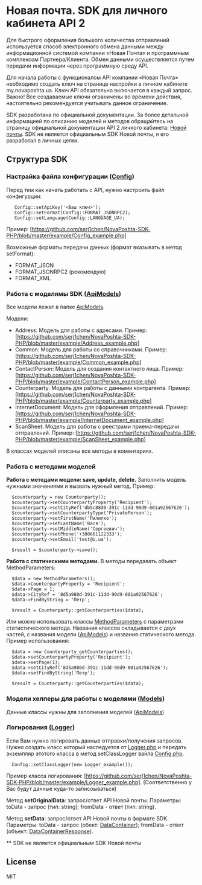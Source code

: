 # Новая почта. SDK для личного кабинета API 2

Для быстрого оформления большого количества отправлений используется способ электронного обмена данными между
информационной системой компании «Новая Почта» и программным комплексом Партнера/Клиента. Обмен данными
осуществляется путем передачи информации через программную среду АРІ.

Для начала работы с функционалом АРІ компании «Новая Почта» необходимо создать ключ на странице настройки в личном
кабинете my.novaposhta.ua. Ключ АРІ обязательно включается в каждый запрос.
Важно! Все создаваемые ключи ограничены во времени действия, настоятельно рекомендуется учитывать данное ограничение.

SDK разработана по официальной документации. За более детальной информацией по описанию моделей и методов обращайтесь
на страницу официальной документации API 2 личного кабинета: [Новой почты]. SDK не является официальным SDK Новой
почты, я его разработал в личных целях.

## Структура SDK

### Настрайка файла конфигурации ([Config])
Перед тем как начать работать с API, нужно настроить файл конфигурции:

       Config::setApiKey('<Ваш ключ>');
       Config::setFormat(Config::FORMAT_JSONRPC2);
       Config::setLanguage(Config::LANGUAGE_UA);
      
Пример: [https://github.com/serj1chen/NovaPoshta-SDK-PHP/blob/master/example/Config_example.php]

Возможные форматы передачи данных (формат вказывать в метод setFormat):

- FORMAT_JSON
- FORMAT_JSONRPC2 (рекомендую)
- FORMAT_XML

### Работа с моделямы SDK ([ApiModels])

Все модели лежат в папке [ApiModels].

Модели:

- Address: Модель для работы с адресами. Пример: [https://github.com/serj1chen/NovaPoshta-SDK-PHP/blob/master/example/Address_example.php]
- Common: Модель для работы со справочниками. Пример: [https://github.com/serj1chen/NovaPoshta-SDK-PHP/blob/master/example/Common_example.php]
- ContactPerson: Модель для создания контактного лица. Пример: [https://github.com/serj1chen/NovaPoshta-SDK-PHP/blob/master/example/ContactPerson_example.php]
- Counterparty: Модель для работы с данными контрагента. Пример: [https://github.com/serj1chen/NovaPoshta-SDK-PHP/blob/master/example/Counterparty_example.php]
- InternetDocument: Модель для оформления отправлений. Пример: [https://github.com/serj1chen/NovaPoshta-SDK-PHP/blob/master/example/InternetDocument_example.php]
- ScanSheet: Модель для работы с реестрами приема-передачи отправлений. Пример: [https://github.com/serj1chen/NovaPoshta-SDK-PHP/blob/master/example/ScanSheet_example.php]

В классах моделей описаны все методы в коментариях.

### Работа с методами моделей

<b>Работа с методами модели: save, update, delete.</b> Заполнить модель нужными значениями и вызвать нужный метод. Пример:

      $counterparty = new Counterparty();
      $counterparty->setCounterpartyProperty('Recipient');
      $counterparty->setCityRef('db5c88d0-391c-11dd-90d9-001a92567626');
      $counterparty->setCounterpartyType('PrivatePerson');
      $counterparty->setFirstName('Пилипко');
      $counterparty->setLastName('Вася');
      $counterparty->setMiddleName('Сергеевич');
      $counterparty->setPhone('+380661122333');
      $counterparty->setEmail('test@i.ua');
      
      $result = $counterparty->save();

<b>Работа с статическими методами.</b> В методы передавать объект MethodParameters:

      $data = new MethodParameters();
      $data->CounterpartyProperty = 'Recipient';
      $data->Page = 1;
      $data->CityRef = '8d5a980d-391c-11dd-90d9-001a92567626';
      $data->FindByString = 'Петр';
   
      $result = Counterparty::getCounterparties($data);
  
Или можно использовать классы [MethodParameters] с параметрами статистического метода. Названия классов складывается с двух
частей, с названия модели ([ApiModels]) и названия статического метода. Пример использования:

      $data = new Counterparty_getCounterparties();
      $data->setCounterpartyProperty('Recipient');
      $data->setPage(1);
      $data->setCityRef('8d5a980d-391c-11dd-90d9-001a92567626');
      $data->setFindByString('Петр');
   
      $result = Counterparty::getCounterparties($data);

### Модели хелперы для работы с моделями ([Models])

Данные классы нужны для заполнения моделей ([ApiModels])

### Логирования ([Logger])

Если Вам нужно логировать данные отправки/получения запросов. Нужно создать класс который наследуется от [Logger.php]
и передать экземпляр этотого класса в метод setClassLogger вайла [Config.php].

      Config::setClassLogger(new Logger_example());  

Пример класса логирования: [https://github.com/serj1chen/NovaPoshta-SDK-PHP/blob/master/example/Logger_example.php].
(Соответственно у Вас будут данные куда-то записоываться)

Метод <b>setOriginalData</b>: запрос/ответ API Новой почты.
Параметры: toData - запрос (тип: string); fromData - ответ (тип: string).

Метод <b>setData</b>: запрос/ответ API Новой почты в формате SDK.
Параметры: toData - запрос (обект: [DataContainer]); fromData - ответ (объект: [DataContainerResponse]).



** SDK не является официальным SDK Новой почты


License
----

MIT






[Новой почты]:https://my.novaposhta.ua
[ApiModels]:https://github.com/serj1chen/NovaPoshta-SDK-PHP/tree/master/lib/NovaPoshta/ApiModels
[MethodParameters]:https://github.com/serj1chen/NovaPoshta-SDK-PHP/tree/master/lib/NovaPoshta/MethodParameters
[Config]:https://github.com/serj1chen/NovaPoshta-SDK-PHP/blob/master/lib/NovaPoshta/Config.php
[Config.php]:https://github.com/serj1chen/NovaPoshta-SDK-PHP/blob/master/lib/NovaPoshta/Config.php
[Models]:https://github.com/serj1chen/NovaPoshta-SDK-PHP/tree/master/lib/NovaPoshta/Models
[Logger]:https://github.com/serj1chen/NovaPoshta-SDK-PHP/blob/master/lib/NovaPoshta/Logger.php
[Logger.php]:https://github.com/serj1chen/NovaPoshta-SDK-PHP/blob/master/lib/NovaPoshta/Logger.php
[https://github.com/serj1chen/NovaPoshta-SDK-PHP/blob/master/example/Config_example.php]:https://github.com/serj1chen/NovaPoshta-SDK-PHP/blob/master/example/Config_example.php
[https://github.com/serj1chen/NovaPoshta-SDK-PHP/blob/master/example/Logger_example.php]:https://github.com/serj1chen/NovaPoshta-SDK-PHP/blob/master/example/Logger_example.php
[DataContainer]:https://github.com/serj1chen/NovaPoshta-SDK-PHP/blob/master/lib/NovaPoshta/Models/DataContainer.php
[DataContainerResponse]:https://github.com/serj1chen/NovaPoshta-SDK-PHP/blob/master/lib/NovaPoshta/Models/DataContainerResponse.php

[https://github.com/serj1chen/NovaPoshta-SDK-PHP/blob/master/example/InternetDocument_example.php]:https://github.com/serj1chen/NovaPoshta-SDK-PHP/blob/master/example/InternetDocument_example.php
[https://github.com/serj1chen/NovaPoshta-SDK-PHP/blob/master/example/Address_example.php]:https://github.com/serj1chen/NovaPoshta-SDK-PHP/blob/master/example/Address_example.php
[https://github.com/serj1chen/NovaPoshta-SDK-PHP/blob/master/example/Common_example.php]:https://github.com/serj1chen/NovaPoshta-SDK-PHP/blob/master/example/Common_example.php
[https://github.com/serj1chen/NovaPoshta-SDK-PHP/blob/master/example/ContactPerson_example.php]:https://github.com/serj1chen/NovaPoshta-SDK-PHP/blob/master/example/ContactPerson_example.php
[https://github.com/serj1chen/NovaPoshta-SDK-PHP/blob/master/example/Counterparty_example.php]:https://github.com/serj1chen/NovaPoshta-SDK-PHP/blob/master/example/Counterparty_example.php
[https://github.com/serj1chen/NovaPoshta-SDK-PHP/blob/master/example/ScanSheet_example.php]:https://github.com/serj1chen/NovaPoshta-SDK-PHP/blob/master/example/ScanSheet_example.php




